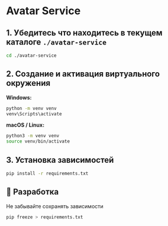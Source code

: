 # Avatar Service

## 1. Убедитесь что находитесь в текущем каталоге `./avatar-service`

```bash
cd ./avatar-service
```

## 2. Создание и активация виртуального окружения

**Windows:**

```bash
python -m venv venv
venv\Scripts\activate
```

**macOS / Linux:**

```bash
python3 -m venv venv
source venv/bin/activate
```

## 3. Установка зависимостей

```bash
pip install -r requirements.txt
```

## 🧰 Разработка

Не забывайте сохранять зависимости

```bash
pip freeze > requirements.txt
```
